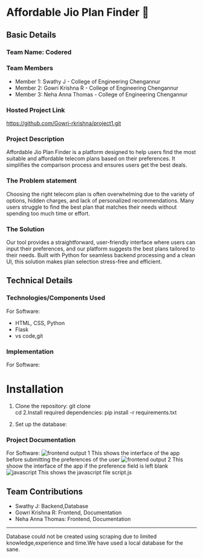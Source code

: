 # Affordable Jio Plan Finder  🎯


## Basic Details
### Team Name: Codered


### Team Members
- Member 1: Swathy J - College of Engineering Chengannur
- Member 2: Gowri Krishna R - College of Engineering Chengannur
- Member 3: Neha Anna Thomas - College of Engineering Chengannur

### Hosted Project Link
https://github.com/Gowri-rkrishna/project1.git

### Project Description 
Affordable Jio Plan Finder is a platform designed to help users find the most suitable and affordable telecom plans based on their preferences. It simplifies the comparison process and ensures users get the best deals.

### The Problem statement
Choosing the right telecom plan is often overwhelming due to the variety of options, hidden charges, and lack of personalized recommendations. Many users struggle to find the best plan that matches their needs without spending too much time or effort.



### The Solution

Our tool provides a straightforward, user-friendly interface where users can input their preferences, and our platform suggests the best plans tailored to their needs. Built with Python for seamless backend processing and a clean UI, this solution makes plan selection stress-free and efficient.



## Technical Details
### Technologies/Components Used
For Software:
- HTML, CSS, Python
- Flask
- vs code,git



### Implementation
For Software:
# Installation
1. Clone the repository:
git clone <repository-link>  
cd <project-directory> 
2.Install required dependencies:
pip install -r requirements.txt

3. Set up the database:
 



### Project Documentation
For Software:
![frontend output 1](https://github.com/user-attachments/assets/483a25da-3df2-4dbe-a867-5199a0144ed2)
This shows the interface of the app before submitting the preferences of the user
![frontend output 2](https://github.com/user-attachments/assets/1fca5ef3-f34b-4c2b-b105-471afc1f66fd)
This shoow the interface of the app if the preference field is left blank
![javascript](https://github.com/user-attachments/assets/c72583ff-ce4a-42a9-8e31-cc820e66509f)
This shows the javascript file script.js

## Team Contributions
- Swathy J: Backend,Database
- Gowri Krishna R: Frontend, Documentation 
- Neha Anna Thomas: Frontend, Documentation 

---
Database could not be created using scraping due to limited knowledge,experience and time.We have used a local database for the sane.
